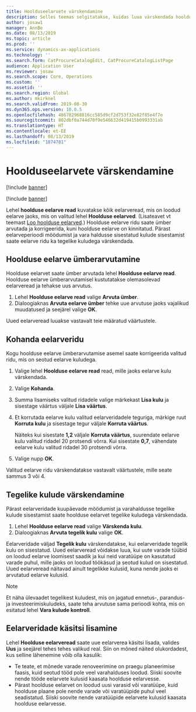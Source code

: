```yaml
---
title: Hoolduseelarvete värskendamine
description: Selles teemas selgitatakse, kuidas luua värskendada hoolduseelarvet varahalduses.
author: josaw1
manager: AnnBe
ms.date: 08/13/2019
ms.topic: article
ms.prod: ''
ms.service: dynamics-ax-applications
ms.technology: ''
ms.search.form: CatProcureCatalogEdit, CatProcureCatalogListPage
audience: Application User
ms.reviewer: josaw
ms.search.scope: Core, Operations
ms.custom: ''
ms.assetid: ''
ms.search.region: Global
ms.author: mkirknel
ms.search.validFrom: 2019-08-30
ms.dyn365.ops.version: 10.0.5
ms.openlocfilehash: 486782968816cc585d9cf2d753f32e82f85e4f7e
ms.sourcegitcommit: 802dbf0a744d70f9e546632d419415b0993331ab
ms.translationtype: HT
ms.contentlocale: et-EE
ms.lasthandoff: 08/13/2019
ms.locfileid: "1874781"
---
```

# <a name="update-maintenance-budgets"></a>Hoolduseelarvete värskendamine

[!include [banner](../../includes/banner.md)]

[!include [banner](../../includes/preview-banner.md)]

Lehel **hoolduse eelarve read** kuvatakse kõik eelarveread, mis on loodud eelarve jaoks, mis on valitud lehel **Hoolduse eelarved**. (Lisateavet vt teemast [Loo hoolduse eelarved](create-maintenance-budget.md).) Hoolduse eelarve ridu saate ümber arvutada ja korrigeerida, kuni hoolduse eelarve on kinnitatud. Pärast eelarveperioodi möödumist ja vara haldusse sisestatud kulude sisestamist saate eelarve ridu ka tegelike kuludega värskendada.

## <a name="recalculate-a-maintenance-budget"></a>Hoolduse eelarve ümberarvutamine

Hoolduse eelarvet saate ümber arvutada lehel **Hoolduse eelarve read**. Hoolduse eelarve ümberarvutamisel kustutatakse olemasolevad eelarveread ja tehakse uus arvutus.

1. Lehel **Hoolduse eelarve read** valige **Arvuta ümber**.
2. Dialoogiaknas **Arvuta eelarve ümber** tehke uue arvutuse jaoks vajalikud muudatused ja seejärel valige **OK**.

Uued eelarveread luuakse vastavalt teie määratud väärtustele.

## <a name="adjust-budget-lines"></a>Kohanda eelarveridu

Kogu hoolduse eelarve ümberarvutamise asemel saate korrigeerida valitud ridu, mis on seotud eelarve kuludega.

1. Valige lehel **Hoolduse eelarve read** read, mille jaoks eelarve kulu värskendada.
2. Valige **Kohanda**.
3. Summa lisamiseks valitud ridadele valige märkekast **Lisa kulu** ja sisestage väärtus väljale **Lisa väärtus**.
4. Et korrutada eelarve kulu valitud eelarveridadele teguriga, märkige ruut **Korruta kulu** ja sisestage tegur väljale **Korruta väärtus**.

    Näiteks kui sisestate **1,2** väljale **Korruta väärtus**, suurendate eelarve kulu valitud ridadel 20 protsendi võrra. Kui sisestate **0,7**, vähendate eelarve kulu valitud ridadel 30 protsendi võrra.

5. Valige nupp **OK**.

Valitud eelarve ridu värskendatakse vastavalt väärtustele, mille seate sammus 3 või 4.

## <a name="update-actual-costs"></a>Tegelike kulude värskendamine

Pärast eelarveridade kuupäevade möödumist ja varahaldusse tegelike kulude sisestamist saate hoolduse eelarvet tegelike kuludega värskendada.

1. Lehel **Hoolduse eelarve read** valige **Värskenda kulu**.
2. Dialoogiaknas **Arvuta tegelik kulu** valige **OK**.

Eelarveridade väljad **Tegelik kulu** värskendatakse, kui eelarveridade tegelik kulu on sisestatud. Uued eelarveread võidakse luua, kui uute varade tüübid on loodud eelarve loomisest saadik ja kui neid varatüüpe on kasutatud varade puhul, mille jaoks on loodud töökäsud ja seotud kulud on sisestatud. Uued eelarveread näitavad ainult tegelikke kulusid, kuna nende jaoks ei arvutatud eelarve kulusid.

> [!NOTE]
> Et näha ülevaadet tegelikest kuludest, mis on jagatud ennetus-, parandus- ja investeerimiskuludeks, saate teha arvutuse sama perioodi kohta, mis on esitatud lehel **Vara kulude kontroll**. 

## <a name="manually-add-budget-lines"></a>Eelarveridade käsitsi lisamine

Lehel **Hoolduse eelarveread** saate uue eelarverea käsitsi lisada, valides **Uus** ja seejärel tehes tehes valikud real. Siin on mõned näited olukordadest, kus selline lähenemine võib olla kasulik:

- Te teate, et mõnede varade renoveerimine on praegu planeerimise faasis, kuid seotud tööd pole veel varahalduses loodud. Siiski soovite nende tööde eelarvete kulusid kaasata hoolduse eelarvesse.
- Pärast hoolduse eelarvet on loodud uusi varasid või varatüüpe, kuid hoolduse plaane pole nende varade või varatüüpide puhul veel seadistatud. Siiski soovite nende varatüüpide eelarvete kulusid kaasata hoolduse eelarvesse.
